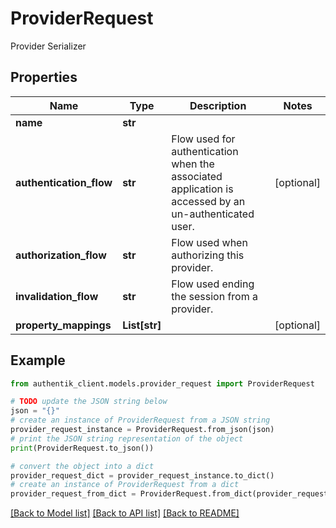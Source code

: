 # ProviderRequest

Provider Serializer

## Properties

Name | Type | Description | Notes
------------ | ------------- | ------------- | -------------
**name** | **str** |  | 
**authentication_flow** | **str** | Flow used for authentication when the associated application is accessed by an un-authenticated user. | [optional] 
**authorization_flow** | **str** | Flow used when authorizing this provider. | 
**invalidation_flow** | **str** | Flow used ending the session from a provider. | 
**property_mappings** | **List[str]** |  | [optional] 

## Example

```python
from authentik_client.models.provider_request import ProviderRequest

# TODO update the JSON string below
json = "{}"
# create an instance of ProviderRequest from a JSON string
provider_request_instance = ProviderRequest.from_json(json)
# print the JSON string representation of the object
print(ProviderRequest.to_json())

# convert the object into a dict
provider_request_dict = provider_request_instance.to_dict()
# create an instance of ProviderRequest from a dict
provider_request_from_dict = ProviderRequest.from_dict(provider_request_dict)
```
[[Back to Model list]](../README.md#documentation-for-models) [[Back to API list]](../README.md#documentation-for-api-endpoints) [[Back to README]](../README.md)


